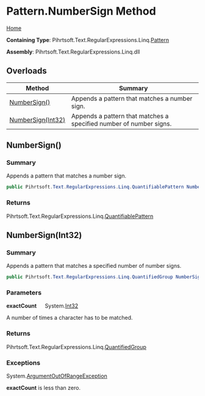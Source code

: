 # Pattern\.NumberSign Method

[Home](../../../../../../README.md)

**Containing Type**: Pihrtsoft\.Text\.RegularExpressions\.Linq\.[Pattern](../README.md)

**Assembly**: Pihrtsoft\.Text\.RegularExpressions\.Linq\.dll

## Overloads

| Method | Summary |
| ------ | ------- |
| [NumberSign()](#Pihrtsoft_Text_RegularExpressions_Linq_Pattern_NumberSign) | Appends a pattern that matches a number sign\. |
| [NumberSign(Int32)](#Pihrtsoft_Text_RegularExpressions_Linq_Pattern_NumberSign_System_Int32_) | Appends a pattern that matches a specified number of number signs\. |

## NumberSign\(\) <a name="Pihrtsoft_Text_RegularExpressions_Linq_Pattern_NumberSign"></a>

### Summary

Appends a pattern that matches a number sign\.

```csharp
public Pihrtsoft.Text.RegularExpressions.Linq.QuantifiablePattern NumberSign()
```

### Returns

Pihrtsoft\.Text\.RegularExpressions\.Linq\.[QuantifiablePattern](../../QuantifiablePattern/README.md)

## NumberSign\(Int32\) <a name="Pihrtsoft_Text_RegularExpressions_Linq_Pattern_NumberSign_System_Int32_"></a>

### Summary

Appends a pattern that matches a specified number of number signs\.

```csharp
public Pihrtsoft.Text.RegularExpressions.Linq.QuantifiedGroup NumberSign(int exactCount)
```

### Parameters

**exactCount** &emsp; System\.[Int32](https://docs.microsoft.com/en-us/dotnet/api/system.int32)

A number of times a character has to be matched\.

### Returns

Pihrtsoft\.Text\.RegularExpressions\.Linq\.[QuantifiedGroup](../../QuantifiedGroup/README.md)

### Exceptions

System\.[ArgumentOutOfRangeException](https://docs.microsoft.com/en-us/dotnet/api/system.argumentoutofrangeexception)

**exactCount** is less than zero\.

